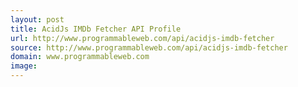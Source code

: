 ```yaml
---
layout: post
title: AcidJs IMDb Fetcher API Profile
url: http://www.programmableweb.com/api/acidjs-imdb-fetcher
source: http://www.programmableweb.com/api/acidjs-imdb-fetcher
domain: www.programmableweb.com
image: 
---
```


